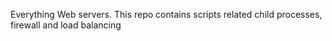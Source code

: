 Everything Web servers. This repo contains scripts related child processes, firewall and load balancing
